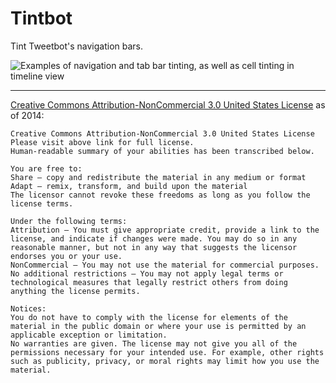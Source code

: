 Tintbot
=======================

Tint Tweetbot's navigation bars.

![Examples of navigation and tab bar tinting, as well as cell tinting in timeline view](https://f.cloud.github.com/assets/951011/2406757/aeb08414-aa78-11e3-8886-8aa3caddadd6.png)

---------------------------------------
[Creative Commons Attribution-NonCommercial 3.0 United States License](http://creativecommons.org/licenses/by-nc/3.0/us/) as of 2014:

	Creative Commons Attribution-NonCommercial 3.0 United States License
	Please visit above link for full license.
	Human-readable summary of your abilities has been transcribed below.

	You are free to:
	Share — copy and redistribute the material in any medium or format
	Adapt — remix, transform, and build upon the material
	The licensor cannot revoke these freedoms as long as you follow the license terms.

	Under the following terms:
	Attribution — You must give appropriate credit, provide a link to the license, and indicate if changes were made. You may do so in any reasonable manner, but not in any way that suggests the licensor endorses you or your use.
	NonCommercial — You may not use the material for commercial purposes.
	No additional restrictions — You may not apply legal terms or technological measures that legally restrict others from doing anything the license permits.

	Notices:
	You do not have to comply with the license for elements of the material in the public domain or where your use is permitted by an applicable exception or limitation.
	No warranties are given. The license may not give you all of the permissions necessary for your intended use. For example, other rights such as publicity, privacy, or moral rights may limit how you use the material.
